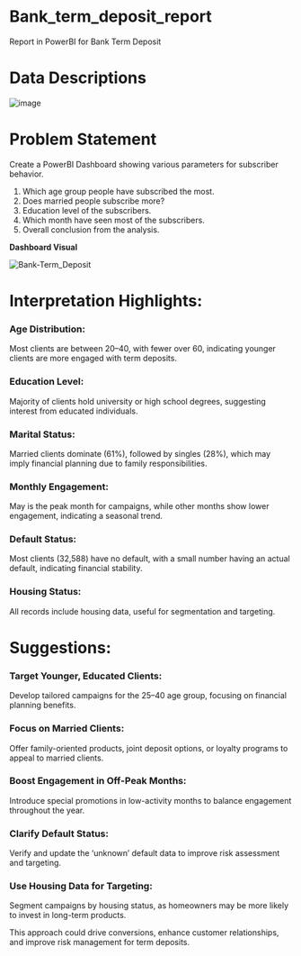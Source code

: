# Bank_term_deposit_report
Report in PowerBI for Bank Term Deposit

# Data Descriptions
![image](https://github.com/user-attachments/assets/3b705cfc-332e-4410-aa2e-89123afe482c)

# Problem Statement
Create a PowerBI Dashboard showing various parameters for subscriber behavior.

1. Which age group people have subscribed the most.
2. Does married people subscribe more?
3. Education level of the subscribers.
4. Which month have seen most of the subscribers.
5. Overall conclusion from the analysis.

**Dashboard Visual**

![Bank-Term_Deposit](https://github.com/user-attachments/assets/591cc170-c5a1-4ac4-96de-be1fd4aeddf2)


# Interpretation Highlights:

### Age Distribution:
Most clients are between 20–40, with fewer over 60, indicating younger clients are more engaged with term deposits.
### Education Level:
Majority of clients hold university or high school degrees, suggesting interest from educated individuals.
### Marital Status:
Married clients dominate (61%), followed by singles (28%), which may imply financial planning due to family responsibilities.
### Monthly Engagement:
May is the peak month for campaigns, while other months show lower engagement, indicating a seasonal trend.
### Default Status:
Most clients (32,588) have no default, with a small number having an actual default, indicating financial stability.
### Housing Status:
All records include housing data, useful for segmentation and targeting.

# Suggestions:

### Target Younger, Educated Clients:
Develop tailored campaigns for the 25–40 age group, focusing on financial planning benefits.
### Focus on Married Clients:
Offer family-oriented products, joint deposit options, or loyalty programs to appeal to married clients.
### Boost Engagement in Off-Peak Months:
Introduce special promotions in low-activity months to balance engagement throughout the year.
### Clarify Default Status:
Verify and update the ‘unknown’ default data to improve risk assessment and targeting.
### Use Housing Data for Targeting:
Segment campaigns by housing status, as homeowners may be more likely to invest in long-term products.

This approach could drive conversions, enhance customer relationships, and improve risk management for term deposits.
